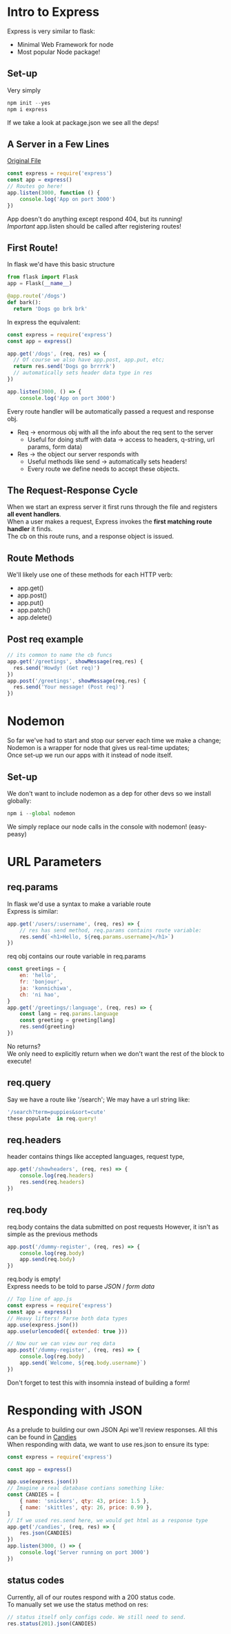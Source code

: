 # Intro to Express

Express is very similar to flask:

- Minimal Web Framework for node
- Most popular Node package!

## Set-up

Very simply

```js
npm init --yes
npm i express
```

If we take a look at package.json we see all the deps!

## A Server in a Few Lines

[Original File](../demo/tiny.js)

```js
const express = require('express')
const app = express()
// Routes go here!
app.listen(3000, function () {
	console.log('App on port 3000')
})
```

App doesn't do anything except respond 404, but its running!  
_Important_ app.listen should be called after registering routes!

## First Route!

In flask we'd have this basic structure

```py
from flask import Flask
app = Flask(__name__)

@app.route('/dogs')
def bark():
  return 'Dogs go brk brk'
```

In express the equivalent:

```js
const express = require('express')
const app = express()

app.get('/dogs', (req, res) => {
  // Of course we also have app.post, app.put, etc;
  return res.send('Dogs go brrrrk')
  // automatically sets header data type in res
})

app.listen(3000, () => {
	console.log('App on port 3000')
```

Every route handler will be automatically passed a request and response obj.

- Req -> enormous obj with all the info about the req sent to the server
  - Useful for doing stuff with data -> access to headers, q-string, url params, form data)
- Res -> the object our server responds with
  - Useful methods like send -> automatically sets headers!
  - Every route we define needs to accept these objects.

## The Request-Response Cycle

When we start an express server it first runs through the file and registers
**all event handlers**.  
When a user makes a request, Express invokes the **first matching route handler** it finds.  
The cb on this route runs, and a response object is issued.

## Route Methods

We'll likely use one of these methods for each HTTP verb:

- app.get()
- app.post()
- app.put()
- app.patch()
- app.delete()

## Post req example

```js
// its common to name the cb funcs
app.get('/greetings', showMessage(req,res) {
  res.send('Howdy! (Get req)')
})
app.post('/greetings', showMessage(req,res) {
  res.send('Your message! (Post req)')
})
```

# Nodemon

So far we've had to start and stop our server each time we make a change;
Nodemon is a wrapper for node that gives us real-time updates;  
Once set-up we run our apps with it instead of node itself.

## Set-up

We don't want to include nodemon as a dep for other devs so we install globally:

```js
npm i --global nodemon
```

We simply replace our node calls in the console with nodemon! (easy-peasy)

# URL Parameters

## req.params

In flask we'd use a <name> syntax to make a variable route  
Express is similar:

```js
app.get('/users/:username', (req, res) => {
	// res has send method, req.params contains route variable:
	res.send(`<h1>Hello, ${req.params.username}</h1>`)
})
```

req obj contains our route variable in req.params

```js
const greetings = {
	en: 'hello',
	fr: 'bonjour',
	ja: 'konnichiwa',
	ch: 'ni hao',
}
app.get('/greetings/:language', (req, res) => {
	const lang = req.params.language
	const greeting = greeting[lang]
	res.send(greeting)
})
```

No returns?  
We only need to explicitly return when we don't want the rest of the block to execute!

## req.query

Say we have a route like '/search'; We may have a url string like:

```js
'/search?term=puppies&sort=cute'
these populate  in req.query!
```

## req.headers

header contains things like accepted languages, request type,

```js
app.get('/showheaders', (req, res) => {
	console.log(req.headers)
	res.send(req.headers)
})
```

## req.body

req.body contains the data submitted on post requests
However, it isn't as simple as the previous methods

```js
app.post('/dummy-register', (req, res) => {
	console.log(reg.body)
	app.send(req.body)
})
```

req.body is empty!  
Express needs to be told to parse _JSON_ / _form data_

```js
// Top line of app.js
const express = require('express')
const app = express()
// Heavy lifters! Parse both data types
app.use(express.json())
app.use(urlencoded({ extended: true }))

// Now our we can view our req data
app.post('/dummy-register', (req, res) => {
	console.log(reg.body)
	app.send(`Welcome, ${req.body.username}`)
})
```

Don't forget to test this with insomnia instead of building a form!

# Responding with JSON

As a prelude to building our own JSON Api we'll review responses.
All this can be found in [Candies](../demo/VideoCode/jsonApi.js)  
When responding with data, we want to use res.json to ensure its type:

```js
const express = require('express')

const app = express()

app.use(express.json())
// Imagine a real database contians something like:
const CANDIES = [
	{ name: 'snickers', qty: 43, price: 1.5 },
	{ name: 'skittles', qty: 26, price: 0.99 },
]
// If we used res.send here, we would get html as a response type
app.get('/candies', (req, res) => {
	res.json(CANDIES)
})
app.listen(3000, () => {
	console.log('Server running on port 3000')
})
```

## status codes

Currently, all of our routes respond with a 200 status code.  
To manually set we use the status method on res:

```js
// status itself only configs code. We still need to send.
res.status(201).json(CANDIES)
```

